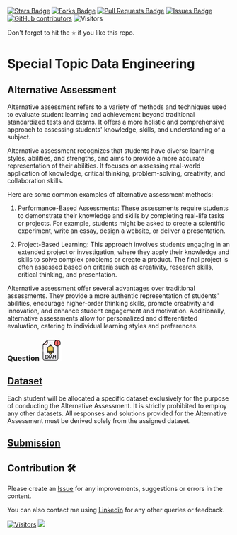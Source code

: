 <a href="https://github.com/drshahizan/SECP3843/stargazers"><img src="https://img.shields.io/github/stars/drshahizan/SECP3843" alt="Stars Badge"/></a>
<a href="https://github.com/drshahizan/SECP3843/network/members"><img src="https://img.shields.io/github/forks/drshahizan/SECP3843" alt="Forks Badge"/></a>
<a href="https://github.com/drshahizan/SECP3843/pulls"><img src="https://img.shields.io/github/issues-pr/drshahizan/SECP3843" alt="Pull Requests Badge"/></a>
<a href="https://github.com/drshahizan/SECP3843/issues"><img src="https://img.shields.io/github/issues/drshahizan/SECP3843" alt="Issues Badge"/></a>
<a href="https://github.com/drshahizan/SECP3843/graphs/contributors"><img alt="GitHub contributors" src="https://img.shields.io/github/contributors/drshahizan/SECP3843?color=2b9348"></a>
![Visitors](https://api.visitorbadge.io/api/visitors?path=https%3A%2F%2Fgithub.com%2Fdrshahizan%2FSECP3843&labelColor=%23d9e3f0&countColor=%23697689&style=flat)

Don't forget to hit the :star: if you like this repo.

# Special Topic Data Engineering

## Alternative Assessment
Alternative assessment refers to a variety of methods and techniques used to evaluate student learning and achievement beyond traditional standardized tests and exams. It offers a more holistic and comprehensive approach to assessing students' knowledge, skills, and understanding of a subject.

Alternative assessment recognizes that students have diverse learning styles, abilities, and strengths, and aims to provide a more accurate representation of their abilities. It focuses on assessing real-world application of knowledge, critical thinking, problem-solving, creativity, and collaboration skills.

Here are some common examples of alternative assessment methods:

1. Performance-Based Assessments: These assessments require students to demonstrate their knowledge and skills by completing real-life tasks or projects. For example, students might be asked to create a scientific experiment, write an essay, design a website, or deliver a presentation.

2. Project-Based Learning: This approach involves students engaging in an extended project or investigation, where they apply their knowledge and skills to solve complex problems or create a product. The final project is often assessed based on criteria such as creativity, research skills, critical thinking, and presentation.

Alternative assessment offer several advantages over traditional assessments. They provide a more authentic representation of students' abilities, encourage higher-order thinking skills, promote creativity and innovation, and enhance student engagement and motivation. Additionally, alternative assessments allow for personalized and differentiated evaluation, catering to individual learning styles and preferences.

### Question <a href="./dataset/AAquestion.pdf"><img src="./images/exam.png" width="48px" height="48px"></a>
 
  
## [Dataset](./dataset)
Each student will be allocated a specific dataset exclusively for the purpose of conducting the Alternative Assessment. It is strictly prohibited to employ any other datasets. All responses and solutions provided for the Alternative Assessment must be derived solely from the assigned dataset.

## [Submission](./submission)


## Contribution 🛠️
Please create an [Issue](https://github.com/drshahizan/special-topic-data-engineering/issues) for any improvements, suggestions or errors in the content.

You can also contact me using [Linkedin](https://www.linkedin.com/in/drshahizan/) for any other queries or feedback.

[![Visitors](https://api.visitorbadge.io/api/visitors?path=https%3A%2F%2Fgithub.com%2Fdrshahizan&labelColor=%23697689&countColor=%23555555&style=plastic)](https://visitorbadge.io/status?path=https%3A%2F%2Fgithub.com%2Fdrshahizan)
![](https://hit.yhype.me/github/profile?user_id=81284918)

